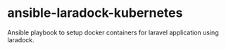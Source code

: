 # ansible-laradock-kubernetes
Ansible playbook to setup docker containers for laravel application using laradock.  
